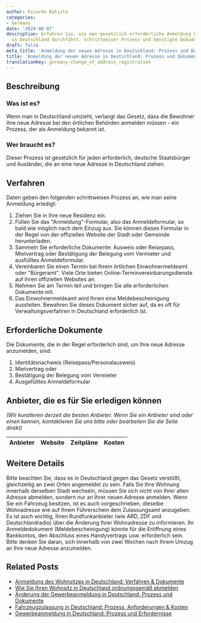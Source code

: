 ```yaml
---
author: Ricardo Batista
categories:
- Germany
date: '2024-06-07'
description: Erfahren Sie, wie man gesetzlich erforderliche Anmeldung bei den Behörden
  in Deutschland durchführt. Schrittweiser Prozess und benötigte Dokumente erklärt.
draft: false
meta_title: 'Anmeldung der neuen Adresse in Deutschland: Prozess und Dokumente'
title: 'Anmeldung der neuen Adresse in Deutschland: Prozess und Dokumente'
translationKey: germany-change_of_address_registration
---
```



## Beschreibung
### Was ist es?
Wenn man in Deutschland umzieht, verlangt das Gesetz, dass die Bewohner ihre neue Adresse bei den örtlichen Behörden anmelden müssen - ein Prozess, der als Anmeldung bekannt ist.

### Wer braucht es?
Dieser Prozess ist gesetzlich für jeden erforderlich, deutsche Staatsbürger und Ausländer, die an eine neue Adresse in Deutschland ziehen.

## Verfahren
Daten geben den folgenden schrittweisen Prozess an, wie man seine Anmeldung erledigt:

1. Ziehen Sie in Ihre neue Residenz ein.
2. Füllen Sie das "Anmeldung"-Formular, also das Anmeldeformular, so bald wie möglich nach dem Einzug aus. Sie können dieses Formular in der Regel von der offiziellen Website der Stadt oder Gemeinde herunterladen.
3. Sammeln Sie erforderliche Dokumente: Ausweis oder Reisepass, Mietvertrag oder Bestätigung der Belegung vom Vermieter und ausfülltes Anmeldeformular.
4. Vereinbaren Sie einen Termin bei Ihrem örtlichen Einwohnermeldeamt oder "Bürgeramt". Viele Orte bieten Online-Terminvereinbarungsdienste auf ihren offiziellen Websites an.
5. Nehmen Sie am Termin teil und bringen Sie alle erforderlichen Dokumente mit.
6. Das Einwohnermeldeamt wird Ihnen eine Meldebescheinigung ausstellen. Bewahren Sie dieses Dokument sicher auf, da es oft für Verwaltungsverfahren in Deutschland erforderlich ist.

## Erforderliche Dokumente
Die Dokumente, die in der Regel erforderlich sind, um Ihre neue Adresse anzumelden, sind:

1. Identitätsnachweis (Reisepass/Personalausweis)
2. Mietvertrag oder
3. Bestätigung der Belegung vom Vermieter
4. Ausgefülltes Anmeldeformular

## Anbieter, die es für Sie erledigen können

_(Wir kuratieren derzeit die besten Anbieter. Wenn Sie ein Anbieter sind oder einen kennen, kontaktieren Sie uns bitte oder bearbeiten Sie die Seite direkt)_

| Anbieter | Website | Zeitpläne | Kosten |
| --------------- | --------------- | :-------------: | :-------------: |

## Weitere Details
Bitte beachten Sie, dass es in Deutschland gegen das Gesetz verstößt, gleichzeitig an zwei Orten angemeldet zu sein. Falls Sie Ihre Wohnung innerhalb derselben Stadt wechseln, müssen Sie sich nicht von Ihrer alten Adresse abmelden, sondern nur an Ihrer neuen Adresse anmelden. Wenn Sie ein Fahrzeug besitzen, ist es auch vorgeschrieben, dieselbe Wohnadresse wie auf Ihrem Führerschein dem Zulassungsamt anzugeben. Es ist auch wichtig, Ihren Rundfunkanbieter (wie ARD, ZDF und Deutschlandradio) über die Änderung Ihrer Wohnadresse zu informieren. Ihr Anmeldedokument (Meldebescheinigung) könnte für die Eröffnung eines Bankkontos, den Abschluss eines Handyvertrags usw. erforderlich sein. Bitte denken Sie daran, sich innerhalb von zwei Wochen nach Ihrem Umzug an Ihre neue Adresse anzumelden.
## Related Posts

- [Anmeldung des Wohnsitzes in Deutschland: Verfahren & Dokumente](https://tramitit.com/de/guides/germany/anmeldung_des_wohnsitzes/)
- [Wie Sie Ihren Wohnsitz in Deutschland ordnungsgemäß abmelden](https://tramitit.com/de/guides/germany/abmeldung_des_wohnsitzes/)
- [Änderung der Gewerbeanmeldung in Deutschland: Prozess und Dokumente](https://tramitit.com/de/guides/germany/gewerbeummeldung/)
- [Fahrzeugzulassung in Deutschland: Prozess, Anforderungen & Kosten](https://tramitit.com/de/guides/germany/zulassung_eines_fahrzeugs/)
- [Gewerbeanmeldung in Deutschland: Prozess und Erfordernisse](https://tramitit.com/de/guides/germany/gewerbeanmeldung/)